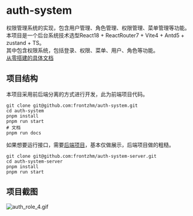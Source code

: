 # auth-system

权限管理系统的实现，包含用户管理、角色管理、权限管理、菜单管理等功能。  
本项目是一个后台系统技术选型React18 + ReactRouter7 + Vite4 + Antd5 + zustand + TS。  
其中包含权限系统，包括登录、权限、菜单、用户、角色等功能。  
[从零搭建的具体文档](https://juejin.cn/column/7468533169966120987)

## 项目结构

本项目采用前后端分离的方式进行开发，此为前端项目代码。

```shell
git clone git@github.com:frontzhm/auth-system.git
cd auth-system
pnpm install
pnpm run start
# 文档
pnpm run docs
```

如果想要运行接口，需要[后端项目](https://github.com/frontzhm/auth-system-server)，基本仅做展示，后端项目做的粗糙。

```shell
git clone git@github.com:frontzhm/auth-system-server.git
cd auth-system-server
pnpm install
pnpm run start
```

## 项目截图

![auth_role_4.gif](https://blog-huahua.oss-cn-beijing.aliyuncs.com/blog/code/auth_role_4.gif)
